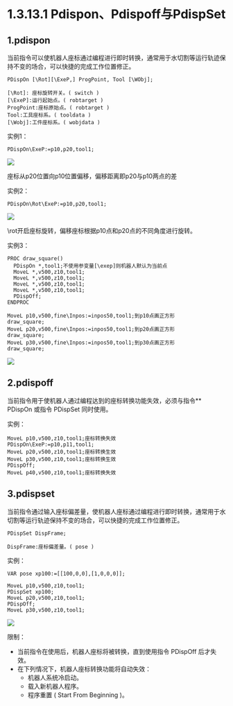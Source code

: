 # 1.3.13.1 Pdispon、Pdispoff与PdispSet

## 1.pdispon

当前指令可以使机器人座标通过编程进行即时转换，通常用于水切割等运行轨迹保持不变的场合，可以快捷的完成工作位置修正。

```
PDispOn [\Rot][\ExeP,] ProgPoint, Tool [\WObj];

[\Rot]:	座标旋转开关。( switch ) 
[\ExeP]:运行起始点。( robtarget ) 
ProgPoint:座标原始点。( robtarget ) 
Tool:工具座标系。( tooldata ) 
[\Wobj]:工件座标系。( wobjdata ) 
```

实例1：

```
PDispOn\ExeP:=p10,p20,tool1;
```

![](picture\pdisp.png)

座标从p20位置向p10位置偏移，偏移距离即p20与p10两点的差

实例2：

```
PDispOn\Rot\ExeP:=p10,p20,tool1;
```

![](picture\pdisp2.png)

\rot开启座标旋转，偏移座标根据p10点和p20点的不同角度进行旋转。

实例3：

```
PROC draw_square()
  PDispOn *,tool1;不使用参变量[\exep]则机器人默认为当前点
  MoveL *,v500,z10,tool1;
  MoveL *,v500,z10,tool1;
  MoveL *,v500,z10,tool1;
  MoveL *,v500,z10,tool1;
  PDispOff;
ENDPROC

MoveL p10,v500,fine\Inpos:=inpos50,tool1;到p10点画正方形
draw_square;
MoveL p20,v500,fine\Inpos:=inpos50,tool1;到p20点画正方形
draw_square;
MoveL p30,v500,fine\Inpos:=inpos50,tool1;到p30点画正方形
draw_square;
```

![](picture\pdisp3.png)



## 2.pdispoff

当前指令用于使机器人通过编程达到的座标转换功能失效，必须与指令** PDispOn 或指令 PDispSet 同时使用。

实例：

```
MoveL p10,v500,z10,tool1;座标转换失效
PDispOn\ExeP:=p10,p11,tool1;
MoveL p20,v500,z10,tool1;座标转换生效
MoveL p30,v500,z10,tool1;座标转换生效
PDispOff;
MoveL p40,v500,z10,tool1;座标转换失效
```



## 3.pdispset

当前指令通过输入座标偏差量，使机器人座标通过编程进行即时转换，通常用于水切割等运行轨迹保持不变的场合，可以快捷的完成工作位置修正。

```
PDispSet DispFrame;

DispFrame:座标偏差量。( pose )
```

实例：

```
VAR pose xp100:=[[100,0,0],[1,0,0,0]];

MoveL p10,v500,z10,tool1;
PDispSet xp100;
MoveL p20,v500,z10,tool1;
PDispOff;
MoveL p30,v500,z10,tool1;
```

![](picture\pdispset.png)

限制：

- 当前指令在使用后，机器人座标将被转换，直到使用指令 PDispOff 后才失效。
- 在下列情况下，机器人座标转换功能将自动失效：
  - 机器人系统冷启动。
  - 载入新机器人程序。
  - 程序重置 ( Start From Beginning )。
